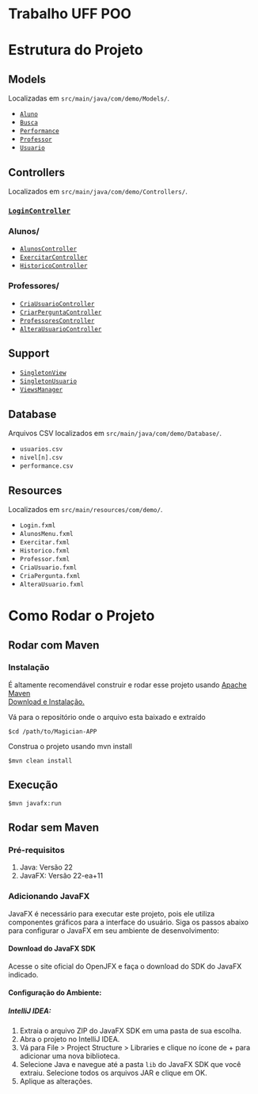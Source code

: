 # Trabalho UFF POO
# Estrutura do Projeto

## Models
Localizadas em `src/main/java/com/demo/Models/`.

- [`Aluno`](src/main/java/com/demo/Models/Aluno.java)
- [`Busca`](src/main/java/com/demo/Models/Busca.java)
- [`Performance`](src/main/java/com/demo/Models/Performance.java)
- [`Professor`](src/main/java/com/demo/Models/Professor.java)
- [`Usuario`](src/main/java/com/demo/Models/Usuario.java)
  
## Controllers
Localizados em `src/main/java/com/demo/Controllers/`.

### [`LoginController`](src/main/java/com/demo/Controllers/LoginController.java)

### Alunos/
- [`AlunosController`](src/main/java/com/demo/Controllers/Alunos/AlunosController.java)
- [`ExercitarController`](src/main/java/com/demo/Controllers/Alunos/ExercitarController.java) 
- [`HistoricoController`](src/main/java/com/demo/Controllers/Alunos/HistoricoController.java) 

### Professores/
- [`CriaUsuarioController`](src/main/java/com/demo/Controllers/Professores/CriaUsuarioController.java)
- [`CriarPerguntaController`](src/main/java/com/demo/Controllers/Professores/CriarPerguntaController.java)
- [`ProfessoresController`](src/main/java/com/demo/Controllers/Professores/ProfessoresController.java)
- [`AlteraUsuarioController`](src/main/java/com/demo/Controllers/Professores/AlteraUsuarioController.java)

## Support
- [`SingletonView`](src/main/java/com/demo/Support/SingletonView.java)
- [`SingletonUsuario`](src/main/java/com/demo/Support/SingletonUsuario.java)
- [`ViewsManager`](src/main/java/com/demo/Support/ViewsManager.java)

## Database
Arquivos CSV localizados em `src/main/java/com/demo/Database/`.

- `usuarios.csv`
- `nivel[n].csv`
- `performance.csv`

## Resources
Localizados em `src/main/resources/com/demo/`.

- `Login.fxml`
- `AlunosMenu.fxml`
- `Exercitar.fxml`
- `Historico.fxml`
- `Professor.fxml`
- `CriaUsuario.fxml`
- `CriaPergunta.fxml`
- `AlteraUsuario.fxml`

# Como Rodar o Projeto
## Rodar com Maven
### Instalação

É altamente recomendável construir e rodar esse projeto usando [Apache Maven](http://maven.apache.org)<br/>
[Download e Instalação.](http://maven.apache.org/download.html)

Vá para o repositório onde o arquivo esta baixado e extraído
```
$cd /path/to/Magician-APP
```
Construa o projeto usando mvn install
```
$mvn clean install
```
## Execução
```
$mvn javafx:run
```
## Rodar sem Maven
### Pré-requisitos
1. Java: Versão 22
2. JavaFX: Versão 22-ea+11

### Adicionando JavaFX
JavaFX é necessário para executar este projeto, pois ele utiliza componentes gráficos para a interface do usuário. Siga os passos abaixo para configurar o JavaFX em seu ambiente de desenvolvimento:

#### Download do JavaFX SDK
Acesse o site oficial do OpenJFX e faça o download do SDK do JavaFX indicado.

#### Configuração do Ambiente:

##### IntelliJ IDEA:
1. Extraia o arquivo ZIP do JavaFX SDK em uma pasta de sua escolha.
2. Abra o projeto no IntelliJ IDEA.
3. Vá para File > Project Structure > Libraries e clique no ícone de + para adicionar uma nova biblioteca.
4. Selecione Java e navegue até a pasta `lib` do JavaFX SDK que você extraiu. Selecione todos os arquivos JAR e clique em OK.
5. Aplique as alterações.
